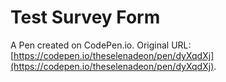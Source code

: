 # Test Survey Form

A Pen created on CodePen.io. Original URL: [https://codepen.io/theselenadeon/pen/dyXqdXj](https://codepen.io/theselenadeon/pen/dyXqdXj).


